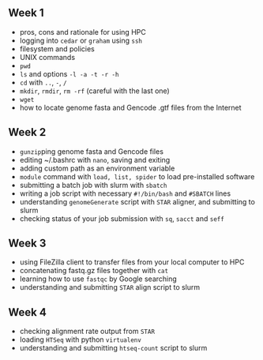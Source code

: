 ## Week 1
 - pros, cons and rationale for using HPC
 - logging into `cedar` or `graham` using `ssh`
 - filesystem and policies
 - UNIX commands
  - `pwd`
  - `ls` and options `-l -a -t -r -h`
  - `cd` with `..`, `-`, `/`
  - `mkdir`, `rmdir`, `rm -rf` (careful with the last one)
  - `wget`
 - how to locate genome fasta and Gencode .gtf files from the Internet

## Week 2 
 - `gunzip`ping genome fasta and Gencode files
 - editing ~/.bashrc with `nano`, saving and exiting
  - adding custom path as an environment variable
 - `module` command with `load, list, spider` to load pre-installed software
 - submitting a batch job with slurm with `sbatch`
  - writing a job script with necessary `#!/bin/bash` and `#SBATCH` lines
 - understanding `genomeGenerate` script with `STAR` aligner, and submitting to slurm
 - checking status of your job submission with `sq`, `sacct` and `seff`

## Week 3
 - using FileZilla client to transfer files from your local computer to HPC
 - concatenating fastq.gz files together with `cat`
 - learning how to use `fastqc` by Google searching
 - understanding and submitting `STAR` align script to slurm

## Week 4
 - checking alignment rate output from `STAR`
 - loading `HTSeq` with python `virtualenv`
 - understanding and submitting `htseq-count` script to slurm
